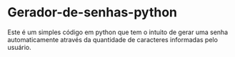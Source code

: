 # Gerador-de-senhas-python
Este é um simples código em python que tem o intuito de gerar uma senha automaticamente através da quantidade de caracteres informadas pelo usuário.
